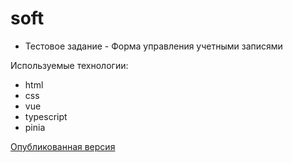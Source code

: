 # soft

* Тестовое задание - Форма управления учетными записями

Используемые технологии:
- html
- css
- vue
- typescript
- pinia

[Опубликованная версия](https://soomlir.github.io/soft)
